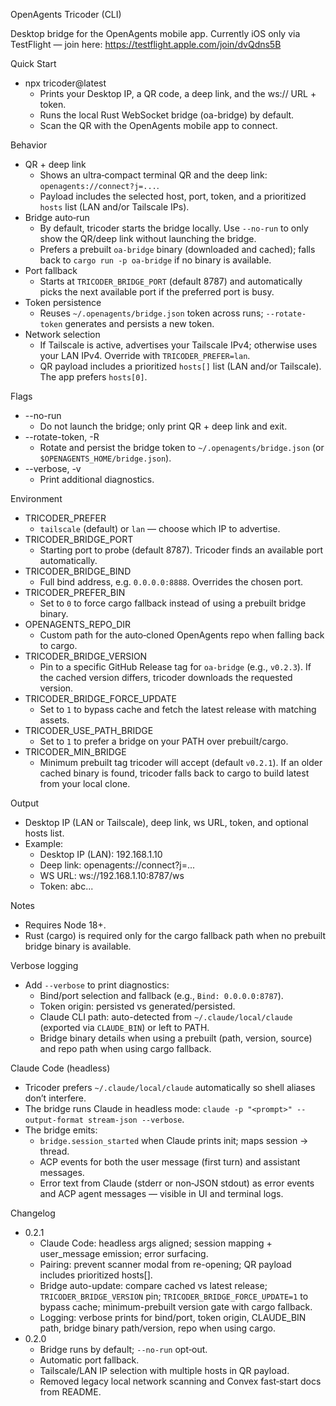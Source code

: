 OpenAgents Tricoder (CLI)

Desktop bridge for the OpenAgents mobile app. Currently iOS only via TestFlight — join here: https://testflight.apple.com/join/dvQdns5B

Quick Start
- npx tricoder@latest
  - Prints your Desktop IP, a QR code, a deep link, and the ws:// URL + token.
  - Runs the local Rust WebSocket bridge (oa-bridge) by default.
  - Scan the QR with the OpenAgents mobile app to connect.

Behavior
- QR + deep link
  - Shows an ultra‑compact terminal QR and the deep link: `openagents://connect?j=...`.
  - Payload includes the selected host, port, token, and a prioritized `hosts` list (LAN and/or Tailscale IPs).
- Bridge auto‑run
  - By default, tricoder starts the bridge locally. Use `--no-run` to only show the QR/deep link without launching the bridge.
  - Prefers a prebuilt `oa-bridge` binary (downloaded and cached); falls back to `cargo run -p oa-bridge` if no binary is available.
- Port fallback
  - Starts at `TRICODER_BRIDGE_PORT` (default 8787) and automatically picks the next available port if the preferred port is busy.
- Token persistence
  - Reuses `~/.openagents/bridge.json` token across runs; `--rotate-token` generates and persists a new token.
- Network selection
  - If Tailscale is active, advertises your Tailscale IPv4; otherwise uses your LAN IPv4. Override with `TRICODER_PREFER=lan`.
  - QR payload includes a prioritized `hosts[]` list (LAN and/or Tailscale). The app prefers `hosts[0]`.

Flags
- --no-run
  - Do not launch the bridge; only print QR + deep link and exit.
- --rotate-token, -R
  - Rotate and persist the bridge token to `~/.openagents/bridge.json` (or `$OPENAGENTS_HOME/bridge.json`).
- --verbose, -v
  - Print additional diagnostics.

Environment
- TRICODER_PREFER
  - `tailscale` (default) or `lan` — choose which IP to advertise.
- TRICODER_BRIDGE_PORT
  - Starting port to probe (default 8787). Tricoder finds an available port automatically.
- TRICODER_BRIDGE_BIND
  - Full bind address, e.g. `0.0.0.0:8888`. Overrides the chosen port.
- TRICODER_PREFER_BIN
  - Set to `0` to force cargo fallback instead of using a prebuilt bridge binary.
- OPENAGENTS_REPO_DIR
  - Custom path for the auto‑cloned OpenAgents repo when falling back to cargo.
- TRICODER_BRIDGE_VERSION
  - Pin to a specific GitHub Release tag for `oa-bridge` (e.g., `v0.2.3`). If the cached version differs, tricoder downloads the requested version.
- TRICODER_BRIDGE_FORCE_UPDATE
  - Set to `1` to bypass cache and fetch the latest release with matching assets.
- TRICODER_USE_PATH_BRIDGE
  - Set to `1` to prefer a bridge on your PATH over prebuilt/cargo.
- TRICODER_MIN_BRIDGE
  - Minimum prebuilt tag tricoder will accept (default `v0.2.1`). If an older cached binary is found, tricoder falls back to cargo to build latest from your local clone.

Output
- Desktop IP (LAN or Tailscale), deep link, ws URL, token, and optional hosts list.
- Example:
  - Desktop IP (LAN): 192.168.1.10
  - Deep link: openagents://connect?j=...
  - WS URL:    ws://192.168.1.10:8787/ws
  - Token:     abc...

Notes
- Requires Node 18+.
- Rust (cargo) is required only for the cargo fallback path when no prebuilt bridge binary is available.

Verbose logging
- Add `--verbose` to print diagnostics:
  - Bind/port selection and fallback (e.g., `Bind: 0.0.0.0:8787`).
  - Token origin: persisted vs generated/persisted.
  - Claude CLI path: auto-detected from `~/.claude/local/claude` (exported via `CLAUDE_BIN`) or left to PATH.
  - Bridge binary details when using a prebuilt (path, version, source) and repo path when using cargo fallback.

Claude Code (headless)
- Tricoder prefers `~/.claude/local/claude` automatically so shell aliases don’t interfere.
- The bridge runs Claude in headless mode: `claude -p "<prompt>" --output-format stream-json --verbose`.
- The bridge emits:
  - `bridge.session_started` when Claude prints init; maps session → thread.
  - ACP events for both the user message (first turn) and assistant messages.
  - Error text from Claude (stderr or non‑JSON stdout) as error events and ACP agent messages — visible in UI and terminal logs.

Changelog
- 0.2.1
  - Claude Code: headless args aligned; session mapping + user_message emission; error surfacing.
  - Pairing: prevent scanner modal from re-opening; QR payload includes prioritized hosts[].
  - Bridge auto-update: compare cached vs latest release; `TRICODER_BRIDGE_VERSION` pin; `TRICODER_BRIDGE_FORCE_UPDATE=1` to bypass cache; minimum-prebuilt version gate with cargo fallback.
  - Logging: verbose prints for bind/port, token origin, CLAUDE_BIN path, bridge binary path/version, repo when using cargo.
- 0.2.0
  - Bridge runs by default; `--no-run` opt‑out.
  - Automatic port fallback.
  - Tailscale/LAN IP selection with multiple hosts in QR payload.
  - Removed legacy local network scanning and Convex fast‑start docs from README.
